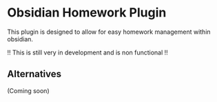 # Obsidian Homework Plugin

This plugin is designed to allow for easy homework management within obsidian.

!! This is still very in development and is non functional !!

## Alternatives
(Coming soon)
